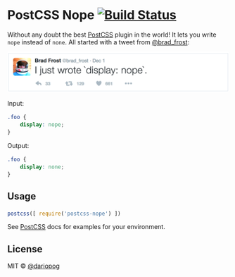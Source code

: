 # PostCSS Nope [![Build Status][ci-img]][ci]

Without any doubt the best [PostCSS] plugin in the world! It lets you write `nope` instead of `none`.
All started with a tweet from [@brad_frost](https://twitter.com/brad_frost):

![I just wrote display: nope.](https://raw.githubusercontent.com/dariopog/postcss-nope/master/brad_frost.png)

[PostCSS]: https://github.com/postcss/postcss
[ci-img]:  https://travis-ci.org/dariopog/postcss-nope.svg
[ci]:      https://travis-ci.org/dariopog/postcss-nope

Input:
```css
.foo {
    display: nope;
}
```

Output:
```css
.foo {
    display: none;
}
```

## Usage
```js
postcss([ require('postcss-nope') ])
```

See [PostCSS] docs for examples for your environment.

## License
MIT © [@dariopog](https://twitter.com/dariopog)
